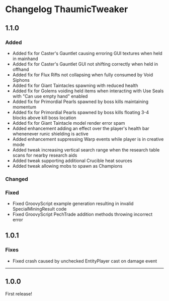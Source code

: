 # Changelog ThaumicTweaker
## 1.1.0
### Added
- Added fix for Caster's Gauntlet causing erroring GUI textures when held in mainhand
- Added fix for Caster's Gauntlet GUI not shifting correctly when held in offhand
- Added fix for Flux Rifts not collapsing when fully consumed by Void Siphons
- Added fix for Giant Taintacles spawning with reduced health
- Added fix for Golems voiding held items when interacting with Use Seals with "Can use empty hand" enabled
- Added fix for Primordial Pearls spawned by boss kills maintaining momentum
- Added fix for Primordial Pearls spawned by boss kills floating 3-4 blocks above kill boss location
- Added fix for Giant Taintacle model render error spam
- Added enhancement adding an effect over the player's health bar whenenever runic shielding is active
- Added enhancement suppressing Warp events while player is in creative mode
- Added tweak increasing vertical search range when the research table scans for nearby research aids
- Added tweak supporting additional Crucible heat sources
- Added tweak allowing mobs to spawn as Champions

### Changed
### Fixed
- Fixed GroovyScript example generation resulting in invalid SpecialMiningResult code
- Fixed GroovyScript PechTrade addition methods throwing incorrect error

## 1.0.1
### Fixes
- Fixed crash caused by unchecked EntityPlayer cast on damage event

---

## 1.0.0
First release!

